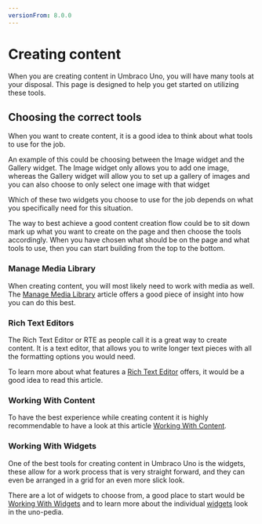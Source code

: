 ```yaml
---
versionFrom: 8.0.0
---
```


# Creating content

When you are creating content in Umbraco Uno, you will have many tools at your disposal. This page is designed to help you get started on utilizing these tools.

## Choosing the correct tools

When you want to create content, it is a good idea to think about what tools to use for the job. 

An example of this could be choosing between the Image widget and the Gallery widget. The Image widget only allows you to add one image, whereas the Gallery widget will allow you to set up a gallery of images and you can also choose to only select one image with that widget

Which of these two widgets you choose to use for the job depends on what you specifically need for this situation.

The way to best achieve a good content creation flow could be to sit down mark up what you want to create on the page and then choose the tools accordingly.
When you have chosen what should be on the page and what tools to use, then you can start building from the top to the bottom.

### Manage Media Library

When creating content, you will most likely need to work with media as well. The [Manage Media Library](Manage-Media-Library/index.md) article offers a good piece of insight into how you can do this best.

### Rich Text Editors

The Rich Text Editor or RTE as people call it is a great way to create content. It is a text editor, that allows you to write longer text pieces with all the formatting options you would need.

To learn more about what features a  [Rich Text Editor](Rich-Text-Editors/index.md)  offers, it would be a good idea to read this article.

### Working With Content

To have the best experience while creating content it is highly recommendable to have a look at this article [Working With Content](Work-With-content/index.md).

### Working With Widgets

One of the best tools for creating content in Umbraco Uno is the widgets, these allow for a work process that is very straight forward, and they can even be arranged in a grid for an even more slick look.

There are a lot of widgets to choose from, a good place to start would be [Working With Widgets](Working-With-Widgets/index.md) and to learn more about the individual [widgets](../Uno-pedia/Widgets/index.md) look in the uno-pedia.
